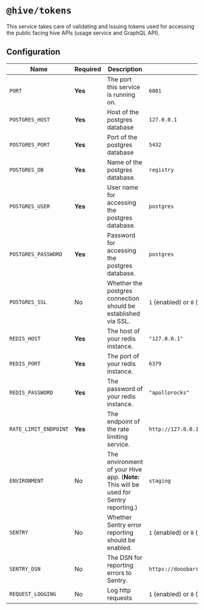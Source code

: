 # `@hive/tokens`

This service takes care of validating and issuing tokens used for accessing the public facing hive
APIs (usage service and GraphQL API).

## Configuration

| Name                  | Required | Description                                                                           | Example Value                                        |
| --------------------- | -------- | ------------------------------------------------------------------------------------- | ---------------------------------------------------- |
| `PORT`                | **Yes**  | The port this service is running on.                                                  | `6001`                                               |
| `POSTGRES_HOST`       | **Yes**  | Host of the postgres database                                                         | `127.0.0.1`                                          |
| `POSTGRES_PORT`       | **Yes**  | Port of the postgres database                                                         | `5432`                                               |
| `POSTGRES_DB`         | **Yes**  | Name of the postgres database.                                                        | `registry`                                           |
| `POSTGRES_USER`       | **Yes**  | User name for accessing the postgres database.                                        | `postgres`                                           |
| `POSTGRES_PASSWORD`   | **Yes**  | Password for accessing the postgres database.                                         | `postgres`                                           |
| `POSTGRES_SSL`        | No       | Whether the postgres connection should be established via SSL.                        | `1` (enabled) or `0` (disabled)                      |
| `REDIS_HOST`          | **Yes**  | The host of your redis instance.                                                      | `"127.0.0.1"`                                        |
| `REDIS_PORT`          | **Yes**  | The port of your redis instance.                                                      | `6379`                                               |
| `REDIS_PASSWORD`      | **Yes**  | The password of your redis instance.                                                  | `"apollorocks"`                                      |
| `RATE_LIMIT_ENDPOINT` | **Yes**  | The endpoint of the rate limiting service.                                            | `http://127.0.0.1:4012`                              |
| `ENVIRONMENT`         | No       | The environment of your Hive app. (**Note:** This will be used for Sentry reporting.) | `staging`                                            |
| `SENTRY`              | No       | Whether Sentry error reporting should be enabled.                                     | `1` (enabled) or `0` (disabled)                      |
| `SENTRY_DSN`          | No       | The DSN for reporting errors to Sentry.                                               | `https://dooobars@o557896.ingest.sentry.io/12121212` |
| `REQUEST_LOGGING`     | No       | Log http requests                                                                     | `1` (enabled) or `0` (disabled)                      |
